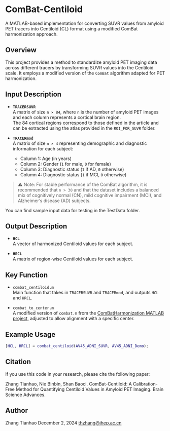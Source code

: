 # ComBat-Centiloid

A MATLAB-based implementation for converting SUVR values from amyloid PET tracers into Centiloid (CL) format using a modified ComBat harmonization approach.

## Overview

This project provides a method to standardize amyloid PET imaging data across different tracers by transforming SUVR values into the Centiloid scale. It employs a modified version of the `ComBat` algorithm adapted for PET harmonization.

## Input Description

- **`TRACERSUVR`**  
  A matrix of size `n × 84`, where `n` is the number of amyloid PET images and each column represents a cortical brain region.  
  The 84 cortical regions correspond to those defined in the article and can be extracted using the atlas provided in the `ROI_FOR_SUVR` folder.

- **`TRACERmod`**  
  A matrix of size `n × 4` representing demographic and diagnostic information for each subject:  
  - Column 1: Age (in years)  
  - Column 2: Gender (`1` for male, `0` for female)  
  - Column 3: Diagnostic status (`1` if AD, `0` otherwise)  
  - Column 4: Diagnostic status (`1` if MCI, `0` otherwise)  

> ⚠️ Note: For stable performance of the ComBat algorithm, it is recommended that `n > 30` and that the dataset includes a balanced mix of cognitively normal (CN), mild cognitive impairment (MCI), and Alzheimer’s disease (AD) subjects.
> 
 You can find sample input data for testing in the TestData folder.

## Output Description

- **`HCL`**  
  A vector of harmonized Centiloid values for each subject.

- **`HRCL`**  
  A matrix of region-wise Centiloid values for each subject.

## Key Function

- `combat_centiloid.m`  
  Main function that takes in `TRACERSUVR` and `TRACERmod`, and outputs `HCL` and `HRCL`.

- `combat_to_center.m`  
  A modified version of `combat.m` from the [ComBatHarmonization MATLAB project](https://github.com/Jfortin1/ComBatHarmonization/tree/master/Matlab), adjusted to allow alignment with a specific center.

## Example Usage

```matlab
[HCL, HRCL] = combat_centiloid(AV45_ADNI_SUVR, AV45_ADNI_Demo);
```

## Citation
If you use this code in your research, please cite the following paper:

Zhang Tianhao, Nie Binbin, Shan Baoci.
ComBat-Centiloid: A Calibration-Free Method for Quantifying Centiloid Values in Amyloid PET Imaging.
Brain Science Advances.
## Author
Zhang Tianhao
December 2, 2024
thzhang@ihep.ac.cn
